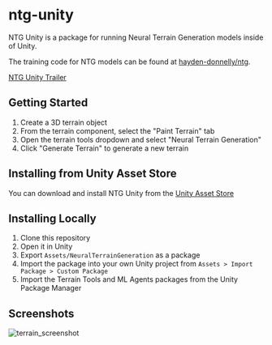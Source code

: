 # ntg-unity
NTG Unity is a package for running Neural Terrain Generation models inside of Unity.

The training code for NTG models can be found at [hayden-donnelly/ntg](https://github.com/hayden-donnelly/ntg).

[NTG Unity Trailer](https://youtu.be/MZakPuXyquk)

## Getting Started
1. Create a 3D terrain object
2. From the terrain component, select the "Paint Terrain" tab
3. Open the terrain tools dropdown and select "Neural Terrain Generation"
4. Click "Generate Terrain" to generate a new terrain

## Installing from Unity Asset Store
You can download and install NTG Unity from the [Unity Asset Store](https://assetstore.unity.com/packages/tools/terrain/neural-terrain-generation-249580)

## Installing Locally
1. Clone this repository
2. Open it in Unity
3. Export ``Assets/NeuralTerrainGeneration`` as a package
4. Import the package into your own Unity project from ``Assets > Import Package > Custom Package``
5. Import the Terrain Tools and ML Agents packages from the Unity Package Manager

## Screenshots
![terrain_screenshot](./Images/readme_image.png)
